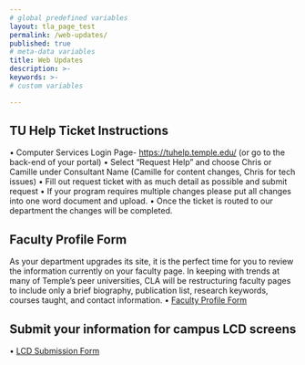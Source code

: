 ```yaml
---
# global predefined variables
layout: tla_page_test
permalink: /web-updates/
published: true
# meta-data variables
title: Web Updates
description: >-
keywords: >-
# custom variables

---
```


## TU Help Ticket Instructions
• Computer Services Login Page- https://tuhelp.temple.edu/ (or go to the back-end of your portal) 
• Select “Request Help” and choose Chris or Camille under Consultant Name (Camille for content changes, Chris for tech issues) 
• Fill out request ticket with as much detail as possible and submit request 
• If your program requires multiple changes please put all changes into one word document and upload. 
• Once the ticket is routed to our department the changes will be completed.

## Faculty Profile Form
As your department upgrades its site, it is the perfect time for you to review the information currently on your faculty page. In keeping with trends at many of Temple’s peer universities, CLA will be restructuring faculty pages to include only a brief biography, publication list, research keywords, courses taught, and contact information.
•	[Faculty Profile Form](https://form.jotform.us/70153507929156)

## Submit your information for campus LCD screens
•	[LCD Submission Form](https://form.jotform.us/70154361010136)
